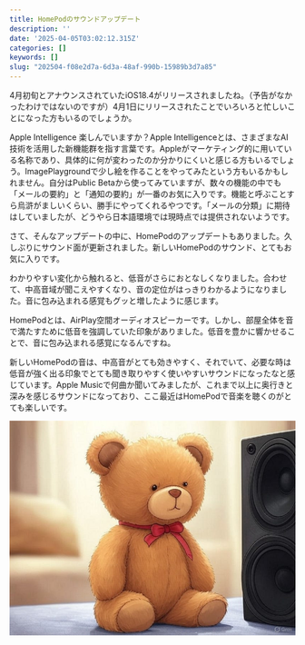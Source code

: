 ```yaml
---
title: HomePodのサウンドアップデート
description: ''
date: '2025-04-05T03:02:12.315Z'
categories: []
keywords: []
slug: "202504-f08e2d7a-6d3a-48af-990b-15989b3d7a85"
---
```

4月初旬とアナウンスされていたiOS18.4がリリースされましたね。（予告がなかったわけではないのですが）4月1日にリリースされたことでいろいろと忙しいことになった方もいるのでしょうか。

Apple Intelligence 楽しんでいますか？Apple Intelligenceとは、さまざまなAI技術を活用した新機能群を指す言葉です。Appleがマーケティング的に用いている名称であり、具体的に何が変わったのか分かりにくいと感じる方もいるでしょう。ImagePlaygroundで少し絵を作ることをやってみたという方もいるかもしれません。自分はPublic Betaから使ってみていますが、数々の機能の中でも「メールの要約」と「通知の要約」が一番のお気に入りです。機能と呼ぶことすら烏滸がましいくらい、勝手にやってくれるやつです。「メールの分類」に期待はしていましたが、どうやら日本語環境では現時点では提供されないようです。

さて、そんなアップデートの中に、HomePodのアップデートもありました。久しぶりにサウンド面が更新されました。新しいHomePodのサウンド、とてもお気に入りです。

わかりやすい変化から触れると、低音がさらにおとなしくなりました。合わせて、中高音域が聞こえやすくなり、音の定位がはっきりわかるようになりました。音に包み込まれる感覚もグッと増したように感じます。

HomePodとは、AirPlay空間オーディオスピーカーです。しかし、部屋全体を音で満たすために低音を強調していた印象がありました。低音を豊かに響かせることで、音に包み込まれる感覚になるんですね。

新しいHomePodの音は、中高音がとても効きやすく、それでいて、必要な時は低音が強く出る印象でとても聞き取りやすく使いやすいサウンドになったなと感じています。Apple Musicで何曲か聞いてみましたが、これまで以上に奥行きと深みを感じるサウンドになっており、ここ最近はHomePodで音楽を聴くのがとても楽しいです。

![](1__f3GD1sx6Znr21CVxU2jEOQ.jpeg)
